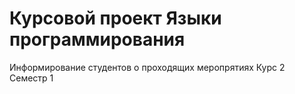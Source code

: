 # Курсовой проект Языки программирования
Информирование студентов о проходящих меропрятиях
Курс 2 Семестр 1